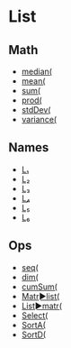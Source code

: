 # List


## Math

 * <a href="../tokens/0x1F.md" title="0x1F">median(</a>
 * <a href="../tokens/0x21.md" title="0x21">mean(</a>
 * <a href="../tokens/0xB6.md" title="0xB6">sum(</a>
 * <a href="../tokens/0xB7.md" title="0xB7">prod(</a>
 * <a href="../tokens/0xBB0D.md" title="0xBB0D">stdDev(</a>
 * <a href="../tokens/0xBB0E.md" title="0xBB0E">variance(</a>

## Names

 * <a href="../tokens/0x5D00.md" title="0x5D00">L₁</a>
 * <a href="../tokens/0x5D01.md" title="0x5D01">L₂</a>
 * <a href="../tokens/0x5D02.md" title="0x5D02">L₃</a>
 * <a href="../tokens/0x5D03.md" title="0x5D03">L₄</a>
 * <a href="../tokens/0x5D04.md" title="0x5D04">L₅</a>
 * <a href="../tokens/0x5D05.md" title="0x5D05">L₆</a>

## Ops

 * <a href="../tokens/0x23.md" title="0x23">seq(</a>
 * <a href="../tokens/0xB5.md" title="0xB5">dim(</a>
 * <a href="../tokens/0xBB29.md" title="0xBB29">cumSum(</a>
 * <a href="../tokens/0xBB39.md" title="0xBB39">Matr►list(</a>
 * <a href="../tokens/0xBB3A.md" title="0xBB3A">List►matr(</a>
 * <a href="../tokens/0xBB58.md" title="0xBB58">Select(</a>
 * <a href="../tokens/0xE3.md" title="0xE3">SortA(</a>
 * <a href="../tokens/0xE4.md" title="0xE4">SortD(</a>

